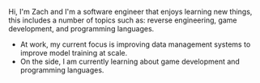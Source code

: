 Hi, I'm Zach and I'm a software engineer that enjoys learning new things, this includes a number of topics such as: reverse engineering, game development, and programming languages.

- At work, my current focus is improving data management systems to improve model training at scale.
- On the side, I am currently learning about game development and programming languages.
